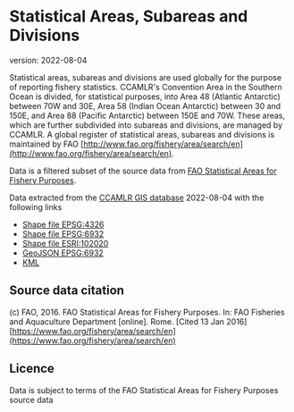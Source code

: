 # Statistical Areas, Subareas and Divisions


version: 2022-08-04

Statistical areas, subareas and divisions are used globally for the purpose of reporting fishery statistics. CCAMLR's Convention Area in the Southern Ocean is divided, for statistical purposes, into Area 48 (Atlantic Antarctic) between 70W and 30E, Area 58 (Indian Ocean Antarctic) between 30 and 150E, and Area 88 (Pacific Antarctic) between 150E and 70W. These areas, which are further subdivided into subareas and divisions, are managed by CCAMLR. A global register of statistical areas, subareas and divisions is maintained by FAO [http://www.fao.org/fishery/area/search/en](http://www.fao.org/fishery/area/search/en).

Data is a filtered subset of the source data from [FAO Statistical Areas for Fishery Purposes](http://www.fao.org/fishery/area/search/en).

Data extracted from the [CCAMLR GIS database](https://gis.ccamlr.org/) 2022-08-04 with the following links

- [Shape file EPSG:4326](https://gis.ccamlr.org/geoserver/gis/ows?service=WFS&version=1.0.0&request=GetFeature&typeName=gis:statistical_areas&srsName=EPSG:4326&outputFormat=SHAPE-ZIP)
- [Shape file EPSG:6932](https://gis.ccamlr.org/geoserver/gis/ows?service=WFS&version=1.0.0&request=GetFeature&typeName=gis:statistical_areas&srsName=EPSG:6932&outputFormat=SHAPE-ZIP)
- [Shape file ESRI:102020](https://gis.ccamlr.org/geoserver/gis/ows?service=WFS&version=1.0.0&request=GetFeature&typeName=gis:statistical_areas&srsName=EPSG:102020&outputFormat=SHAPE-ZIP)
- [GeoJSON EPSG:6932](https://gis.ccamlr.org/geoserver/gis/ows?service=WFS&version=1.0.0&request=GetFeature&typeName=gis:statistical_areas&srsName=EPSG:6932&outputFormat=application%2Fjson)
- [KML](https://gis.ccamlr.org/geoserver/gis/wms/kml?layers=gis:statistical_areas)

## Source data citation

(c) FAO, 2016. FAO Statistical Areas for Fishery Purposes. In: FAO Fisheries and Aquaculture Department [online]. Rome. [Cited 13 Jan 2016] [https://www.fao.org/fishery/area/search/en](https://www.fao.org/fishery/area/search/en)

## Licence

Data is subject to terms of the FAO Statistical Areas for Fishery Purposes source data

